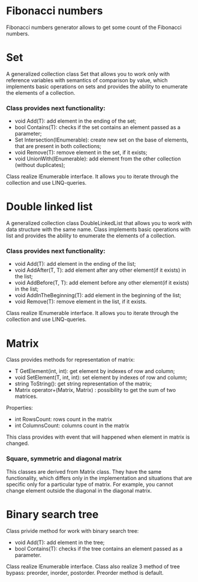 # Fibonacci numbers
Fibonacci numbers generator allows to get some count of the Fibonacci numbers.

# Set<T>
A generalized collection class Set that allows you to work only with reference variables with semantics of comparison by value, which implements basic operations on sets and provides the ability to enumerate the elements of a collection.

### Class provides next functionality: 
 - void Add(T):      add element in the ending of the set;
 - bool Contains(T): checks if the set contains an element passed as a parameter;
 - Set<T> Intersection(IEnumerable<T>): create new set on the base of elements, that are present in both collections;
 - void Remove(T):   remove element in the set, if it exists;
 - void UnionWith(IEnumerable<T>): add element from the other collection (without duplicates);

Class realize IEnumerable<T> interface. It allows you to iterate through the collection and use LINQ-queries.

# Double linked list<T>
A generalized collection class DoubleLinkedList that allows you to work with data structure with the same name. Class implements basic operations with list and provides the ability to enumerate the elements of a collection.

### Class provides next functionality: 
 - void Add(T):               add element in the ending of the list;
 - void AddAfter(T, T):       add element after any other element(if it exists) in the list;
 - void AddBefore(T, T):      add element before any other element(if it exists) in the list;
 - void AddInTheBeginning(T): add element in the beginning of the list;
 - void Remove(T):            remove element in the list, if it exists.

Class realize IEnumerable<T> interface. It allows you to iterate through the collection and use LINQ-queries.

# Matrix<T>
Class provides methods for representation of matrix:
 - T GetElement(int, int):       get element by indexes of row and column;
 - void SetElement(T, int, int): set element by indexes of row and column;
 - string ToString():            get string representation of the matrix;
 - Matrix<T> operator+(Matrix<T>, Matrix<T>) : possibility to get the sum of two matrices.

Properties:
 - int RowsCount:    rows count in the matrix
 - int ColumnsCount: columns count in the matrix

This class provides with event that will happened when element in matrix is changed.

### Square, symmetric and diagonal matrix
This classes are derived from Matrix class. They have the same functionality, which differs only in the implementation and situations that are specific only for a particular type of matrix. For example, you cannot change element outside the diagonal in the diagonal matrix.

# Binary search tree
Class privide method for work with binary search tree:
 - void Add(T): add element in the tree;
 - bool Contains(T): checks if the tree contains an element passed as a parameter.

Class realize IEnumerable interface. Class also realize 3 method of tree bypass: preorder, inorder, postorder. Preorder method is default.
